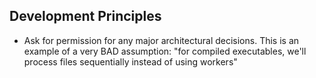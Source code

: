 ## Development Principles

- Ask for permission for any major architectural decisions. This is an example
  of a very BAD assumption: "for compiled executables, we'll process files
  sequentially instead of using workers"
